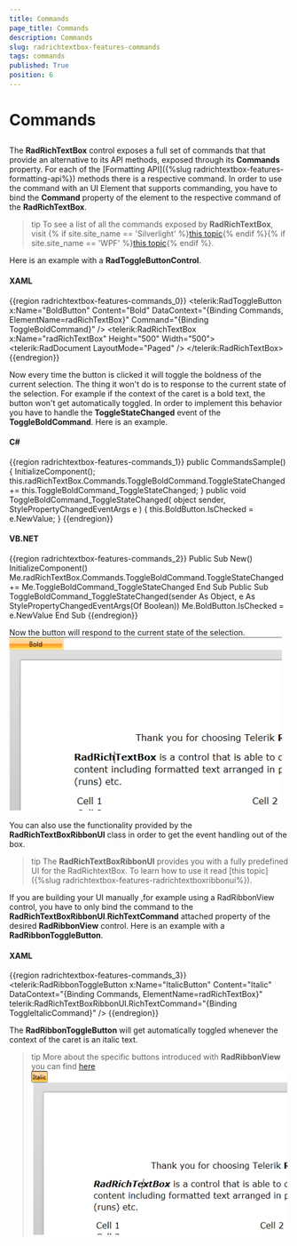 ```yaml
---
title: Commands
page_title: Commands
description: Commands
slug: radrichtextbox-features-commands
tags: commands
published: True
position: 6
---
```


# Commands



## 

The __RadRichTextBox__ control exposes a full set of commands that that provide an alternative to its API methods, exposed through its __Commands__ property. For each of the [Formatting API]({%slug radrichtextbox-features-formatting-api%}) methods there is a respective command. In order to use the command with an UI Element that supports commanding, you have to bind the __Command__ property of the element to the respective command of the __RadRichTextBox__.
        

>tip
          To see a list of all the commands exposed by __RadRichTextBox__, visit
          {% if site.site_name == 'Silverlight' %}[this topic](http://www.telerik.com/help/silverlight/allmembers_t_telerik_windows_documents_richtextboxcommands_richtextboxcommands.html){% endif %}{% if site.site_name == 'WPF' %}[this topic](http://www.telerik.com/help/wpf/allmembers_t_telerik_windows_documents_richtextboxcommands_richtextboxcommands.html){% endif %}.
        

Here is an example with a __RadToggleButtonControl__.
        

#### __XAML__

{{region radrichtextbox-features-commands_0}}
	<telerik:RadToggleButton x:Name="BoldButton"
	                            Content="Bold"
	                            DataContext="{Binding Commands, ElementName=radRichTextBox}"
	                            Command="{Binding ToggleBoldCommand}" />
	<telerik:RadRichTextBox x:Name="radRichTextBox"
	                                    Height="500"
	                                    Width="500">
	    <telerik:RadDocument LayoutMode="Paged" />
	</telerik:RadRichTextBox>
	{{endregion}}



Now every time the button is clicked it will toggle the boldness of the current selection. The thing it won't do is to response to the current state of the selection. For example if the context of the caret is a bold text, the button won't get automatically toggled. In order to implement this behavior you have to handle the __ToggleStateChanged__ event of the __ToggleBoldCommand__. Here is an example.
        

#### __C#__

{{region radrichtextbox-features-commands_1}}
	public CommandsSample()
	{
	    InitializeComponent();
	    this.radRichTextBox.Commands.ToggleBoldCommand.ToggleStateChanged += this.ToggleBoldCommand_ToggleStateChanged;
	}
	public void ToggleBoldCommand_ToggleStateChanged( object sender, StylePropertyChangedEventArgs<bool> e )
	{
	    this.BoldButton.IsChecked = e.NewValue;
	}
	{{endregion}}



#### __VB.NET__

{{region radrichtextbox-features-commands_2}}
	    Public Sub New()
	        InitializeComponent()
	        Me.radRichTextBox.Commands.ToggleBoldCommand.ToggleStateChanged += Me.ToggleBoldCommand_ToggleStateChanged
	    End Sub
	    Public Sub ToggleBoldCommand_ToggleStateChanged(sender As Object, e As StylePropertyChangedEventArgs(Of Boolean))
	        Me.BoldButton.IsChecked = e.NewValue
	    End Sub
	{{endregion}}



Now the button will respond to the current state of the selection.![Rad Rich Text Box Features Commands 01](images/RadRichTextBox_Features_Commands_01.png)

You can also use the functionality provided by the __RadRichTextBoxRibbonUI__ class in order to get the event handling out of the box.
        

>tip
          The __RadRichTextBoxRibbonUI__ provides you with a fully predefined UI for the RadRichtextBox. To learn how to use it read [this topic]({%slug radrichtextbox-features-radrichtextboxribbonui%}).
        

If you are building your UI manually ,for example using a RadRibbonView control, you have to only bind the command to the __RadRichTextBoxRibbonUI__.__RichTextCommand__ attached property of the desired __RadRibbonView__ control. Here is an example with a __RadRibbonToggleButton__.
        

#### __XAML__

{{region radrichtextbox-features-commands_3}}
	<telerik:RadRibbonToggleButton x:Name="ItalicButton"
	                                Content="Italic"
	                                DataContext="{Binding Commands, ElementName=radRichTextBox}"
	                                telerik:RadRichTextBoxRibbonUI.RichTextCommand="{Binding ToggleItalicCommand}" />
	{{endregion}}



The __RadRibbonToggleButton__ will get automatically toggled whenever the context of the caret is an italic text.
        

>tip
          More about the specific buttons introduced with __RadRibbonView__ you can find
          [here](http://www.telerik.com/help/wpf/allmembers_t_telerik_windows_documents_richtextboxcommands_richtextboxcommands.html)![Rad Rich Text Box Features Commands 02](images/RadRichTextBox_Features_Commands_02.png)
